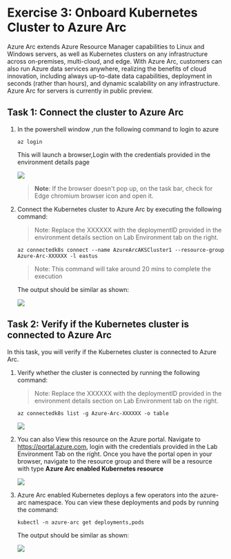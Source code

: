 # Exercise 3: Onboard Kubernetes Cluster to Azure Arc
Azure Arc extends Azure Resource Manager capabilities to Linux and Windows servers, as well as Kubernetes clusters on any infrastructure across on-premises, multi-cloud, and edge. With Azure Arc, customers can also run Azure data services anywhere, realizing the benefits of cloud innovation, including always up-to-date data capabilities, deployment in seconds (rather than hours), and dynamic scalability on any infrastructure. Azure Arc for servers is currently in public preview.

## Task 1: Connect the cluster to Azure Arc
1. In the powershell window ,run the following command to login to azure
    
   ```
   az login
   ```
   This will launch a browser,Login with the credentials provided in the environment details page
   
   ![](./images/arc-0000.png) 
   
   > **Note**: If the browser doesn't pop up, on the task bar, check for Edge chromium browser icon and open it.

2. Connect the Kubernetes cluster to Azure Arc by executing the following command:

   > Note: Replace the XXXXXX with the deploymentID provided in the environment details section on Lab Environment tab on the right.


   ```  
   az connectedk8s connect --name AzureArcAKSCluster1 --resource-group Azure-Arc-XXXXXX -l eastus   
   ```
   
   > Note: This command will take around 20 mins to complete the execution
   
   The output should be similar as shown:
   
   ![](./images/arc-0020.png) 

## Task 2: Verify if the Kubernetes cluster is connected to Azure Arc

In this task, you will verify if the Kubernetes cluster is connected to Azure Arc.

1. Verify whether the cluster is connected by running the following command:
   
   > Note: Replace the XXXXXX with the deploymentID provided in the environment details section on Lab Environment tab on the right.


   ```
   az connectedk8s list -g Azure-Arc-XXXXXX -o table
   ```
     
   ![](./images/arc-0021.png)
   
2. You can also View this resource on the Azure portal. Navigate to https://portal.azure.com, login with the credentials provided in the Lab Environment Tab on the right. Once you have the portal open in your browser, navigate to the resource group and there will be a resource with type **Azure Arc enabled Kubernetes resource**

   ![](./images/arc-0013.png)

2. Azure Arc enabled Kubernetes deploys a few operators into the azure-arc namespace. You can view these deployments and pods by running the command:


   ```
   kubectl -n azure-arc get deployments,pods
   ```
   
   The output should be similar as shown:
   
   ![](./images/arc-0022.png) 
